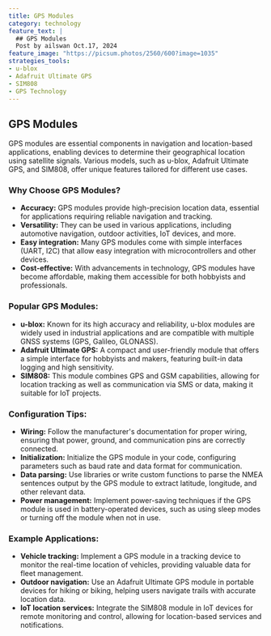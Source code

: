 ```yaml
---
title: GPS Modules
category: technology
feature_text: |
  ## GPS Modules
  Post by ailswan Oct.17, 2024
feature_image: "https://picsum.photos/2560/600?image=1035"
strategies_tools:
- u-blox
- Adafruit Ultimate GPS
- SIM808
- GPS Technology
---
```

## GPS Modules
GPS modules are essential components in navigation and location-based applications, enabling devices to determine their geographical location using satellite signals. Various models, such as u-blox, Adafruit Ultimate GPS, and SIM808, offer unique features tailored for different use cases.

### Why Choose GPS Modules?
- **Accuracy:** GPS modules provide high-precision location data, essential for applications requiring reliable navigation and tracking.
- **Versatility:** They can be used in various applications, including automotive navigation, outdoor activities, IoT devices, and more.
- **Easy integration:** Many GPS modules come with simple interfaces (UART, I2C) that allow easy integration with microcontrollers and other devices.
- **Cost-effective:** With advancements in technology, GPS modules have become affordable, making them accessible for both hobbyists and professionals.

### Popular GPS Modules:
- **u-blox:** Known for its high accuracy and reliability, u-blox modules are widely used in industrial applications and are compatible with multiple GNSS systems (GPS, Galileo, GLONASS).
- **Adafruit Ultimate GPS:** A compact and user-friendly module that offers a simple interface for hobbyists and makers, featuring built-in data logging and high sensitivity.
- **SIM808:** This module combines GPS and GSM capabilities, allowing for location tracking as well as communication via SMS or data, making it suitable for IoT projects.

### Configuration Tips:
- **Wiring:** Follow the manufacturer's documentation for proper wiring, ensuring that power, ground, and communication pins are correctly connected.
- **Initialization:** Initialize the GPS module in your code, configuring parameters such as baud rate and data format for communication.
- **Data parsing:** Use libraries or write custom functions to parse the NMEA sentences output by the GPS module to extract latitude, longitude, and other relevant data.
- **Power management:** Implement power-saving techniques if the GPS module is used in battery-operated devices, such as using sleep modes or turning off the module when not in use.

### Example Applications:
- **Vehicle tracking:** Implement a GPS module in a tracking device to monitor the real-time location of vehicles, providing valuable data for fleet management.
- **Outdoor navigation:** Use an Adafruit Ultimate GPS module in portable devices for hiking or biking, helping users navigate trails with accurate location data.
- **IoT location services:** Integrate the SIM808 module in IoT devices for remote monitoring and control, allowing for location-based services and notifications.

